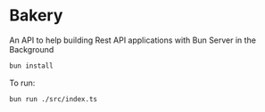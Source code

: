# Bakery

An API to help building Rest API applications with Bun Server in the Background

```bash
bun install
```

To run:

```bash
bun run ./src/index.ts
```